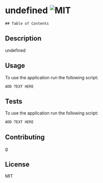 
    
  # undefined ![MIT](https://img.shields.io/static/v1?label=MIT&message=License&color=green)

    ## Table of Contents

   
    
    
## Description

undefined
    
    
## Usage

To use the application run the following script:
  
```
ADD TEXT HERE
```

    
## Tests
  
To use the application run the following script:
  
```
ADD TEXT HERE
```
  

    
## Contributing
    
g
    
    
## License

MIT
  
  